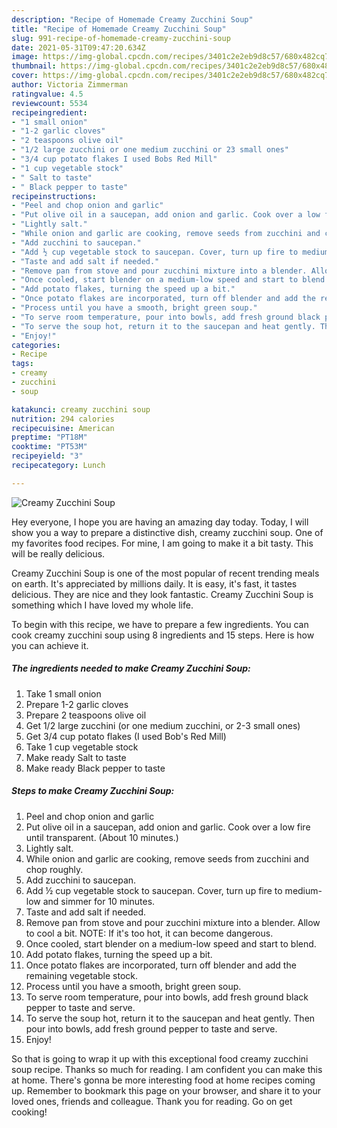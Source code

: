 ```yaml
---
description: "Recipe of Homemade Creamy Zucchini Soup"
title: "Recipe of Homemade Creamy Zucchini Soup"
slug: 991-recipe-of-homemade-creamy-zucchini-soup
date: 2021-05-31T09:47:20.634Z
image: https://img-global.cpcdn.com/recipes/3401c2e2eb9d8c57/680x482cq70/creamy-zucchini-soup-recipe-main-photo.jpg
thumbnail: https://img-global.cpcdn.com/recipes/3401c2e2eb9d8c57/680x482cq70/creamy-zucchini-soup-recipe-main-photo.jpg
cover: https://img-global.cpcdn.com/recipes/3401c2e2eb9d8c57/680x482cq70/creamy-zucchini-soup-recipe-main-photo.jpg
author: Victoria Zimmerman
ratingvalue: 4.5
reviewcount: 5534
recipeingredient:
- "1 small onion"
- "1-2 garlic cloves"
- "2 teaspoons olive oil"
- "1/2 large zucchini or one medium zucchini or 23 small ones"
- "3/4 cup potato flakes I used Bobs Red Mill"
- "1 cup vegetable stock"
- " Salt to taste"
- " Black pepper to taste"
recipeinstructions:
- "Peel and chop onion and garlic"
- "Put olive oil in a saucepan, add onion and garlic. Cook over a low fire until transparent. (About 10 minutes.)"
- "Lightly salt."
- "While onion and garlic are cooking, remove seeds from zucchini and chop roughly."
- "Add zucchini to saucepan."
- "Add ½ cup vegetable stock to saucepan. Cover, turn up fire to medium-low and simmer for 10 minutes."
- "Taste and add salt if needed."
- "Remove pan from stove and pour zucchini mixture into a blender. Allow to cool a bit. NOTE: If it&#39;s too hot, it can become dangerous."
- "Once cooled, start blender on a medium-low speed and start to blend."
- "Add potato flakes, turning the speed up a bit."
- "Once potato flakes are incorporated, turn off blender and add the remaining vegetable stock."
- "Process until you have a smooth, bright green soup."
- "To serve room temperature, pour into bowls, add fresh ground black pepper to taste and serve."
- "To serve the soup hot, return it to the saucepan and heat gently. Then pour into bowls, add fresh ground pepper to taste and serve."
- "Enjoy!"
categories:
- Recipe
tags:
- creamy
- zucchini
- soup

katakunci: creamy zucchini soup 
nutrition: 294 calories
recipecuisine: American
preptime: "PT18M"
cooktime: "PT53M"
recipeyield: "3"
recipecategory: Lunch

---
```



![Creamy Zucchini Soup](https://img-global.cpcdn.com/recipes/3401c2e2eb9d8c57/680x482cq70/creamy-zucchini-soup-recipe-main-photo.jpg)

Hey everyone, I hope you are having an amazing day today. Today, I will show you a way to prepare a distinctive dish, creamy zucchini soup. One of my favorites food recipes. For mine, I am going to make it a bit tasty. This will be really delicious.



Creamy Zucchini Soup is one of the most popular of recent trending meals on earth. It's appreciated by millions daily. It is easy, it's fast, it tastes delicious. They are nice and they look fantastic. Creamy Zucchini Soup is something which I have loved my whole life.


To begin with this recipe, we have to prepare a few ingredients. You can cook creamy zucchini soup using 8 ingredients and 15 steps. Here is how you can achieve it.

<!--inarticleads1-->

##### The ingredients needed to make Creamy Zucchini Soup:

1. Take 1 small onion
1. Prepare 1-2 garlic cloves
1. Prepare 2 teaspoons olive oil
1. Get 1/2 large zucchini (or one medium zucchini, or 2-3 small ones)
1. Get 3/4 cup potato flakes (I used Bob&#39;s Red Mill)
1. Take 1 cup vegetable stock
1. Make ready  Salt to taste
1. Make ready  Black pepper to taste




<!--inarticleads2-->

##### Steps to make Creamy Zucchini Soup:

1. Peel and chop onion and garlic
1. Put olive oil in a saucepan, add onion and garlic. Cook over a low fire until transparent. (About 10 minutes.)
1. Lightly salt.
1. While onion and garlic are cooking, remove seeds from zucchini and chop roughly.
1. Add zucchini to saucepan.
1. Add ½ cup vegetable stock to saucepan. Cover, turn up fire to medium-low and simmer for 10 minutes.
1. Taste and add salt if needed.
1. Remove pan from stove and pour zucchini mixture into a blender. Allow to cool a bit. NOTE: If it&#39;s too hot, it can become dangerous.
1. Once cooled, start blender on a medium-low speed and start to blend.
1. Add potato flakes, turning the speed up a bit.
1. Once potato flakes are incorporated, turn off blender and add the remaining vegetable stock.
1. Process until you have a smooth, bright green soup.
1. To serve room temperature, pour into bowls, add fresh ground black pepper to taste and serve.
1. To serve the soup hot, return it to the saucepan and heat gently. Then pour into bowls, add fresh ground pepper to taste and serve.
1. Enjoy!




So that is going to wrap it up with this exceptional food creamy zucchini soup recipe. Thanks so much for reading. I am confident you can make this at home. There's gonna be more interesting food at home recipes coming up. Remember to bookmark this page on your browser, and share it to your loved ones, friends and colleague. Thank you for reading. Go on get cooking!
